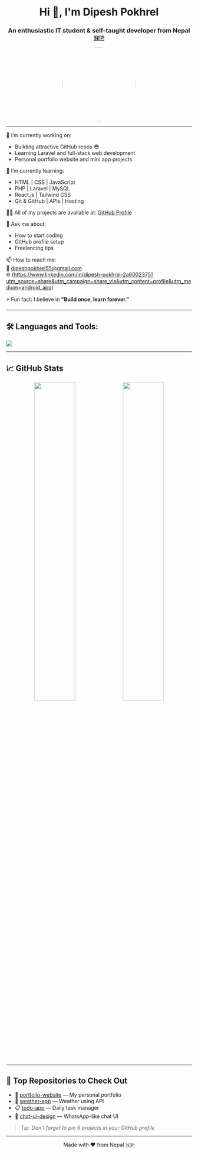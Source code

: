 <h1 align="center">Hi 👋, I'm Dipesh Pokhrel</h1>
<h3 align="center">An enthusiastic IT student & self-taught developer from Nepal 🇳🇵</h3>

<p align="center">
  <img src="https://github.com/LETxworld/LETxworld/main/wp.jpg" width="200" style="border-radius: 50%;" />
</p>

---

🔭 I’m currently working on:
- Building attractive GitHub repos 😎  
- Learning Laravel and full-stack web development  
- Personal portfolio website and mini app projects

🌱 I’m currently learning:
- HTML | CSS | JavaScript  
- PHP | Laravel | MySQL  
- React.js | Tailwind CSS  
- Git & GitHub | APIs | Hosting  

👨‍💻 All of my projects are available at: [GitHub Profile](https://github.com/LETxworld)

💬 Ask me about:
- How to start coding
- GitHub profile setup
- Freelancing tips

📫 How to reach me:  
📩 dipeshpokhrel55@gmail.com  
🌐 (https://www.linkedin.com/in/dipesh-pokhrel-2a6002375?utm_source=share&utm_campaign=share_via&utm_content=profile&utm_medium=android_app)

⚡ Fun fact: I believe in **"Build once, learn forever."**

---

## 🛠️ Languages and Tools:
<p align="left">
  <img src="https://skillicons.dev/icons?i=html,css,js,php,laravel,react,tailwind,bootstrap,git,github,vscode,figma" />
</p>

---

## 📈 GitHub Stats
<p align="center">
  <img src="https://github-readme-stats.vercel.app/api?username=LETxworld&show_icons=true&theme=tokyonight" width="47%" />
  <img src="https://github-readme-streak-stats.herokuapp.com/?user=LETxworld&theme=tokyonight" width="47%" />
</p>

---

## 🚀 Top Repositories to Check Out
- 🔗 [portfolio-website](https://github.com/LETxworld/portfolio-website) — My personal portfolio  
- 📱 [weather-app](https://github.com/LETxworld/weather-app) — Weather using API  
- 📋 [todo-app](https://github.com/LETxworld/todo-app) — Daily task manager  
- 💬 [chat-ui-design](https://github.com/LETxworld/chat-ui-design) — WhatsApp-like chat UI  

> *Tip: Don’t forget to pin 6 projects in your GitHub profile*

---

<p align="center">Made with ❤️ from Nepal 🇳🇵</p>

